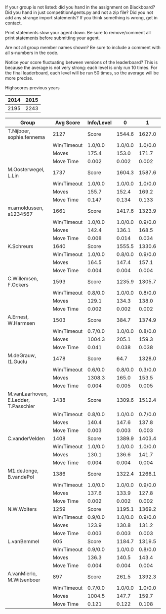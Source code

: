 If your group is not listed: did you hand in the assignment on Blackboard? Did you hand in just competitionAgents.py and not a zip file? Did you not add any strange import statements? If you think something is wrong, get in contact.

Print statements slow your agent down. Be sure to remove/comment all print statements before submitting your agent.

Are not all group member names shown? Be sure to include a comment with all s-numbers in the code.

Notice your score fluctuating between versions of the leaderboard? This is because the average is not very strong: each level is only run 10 times. For the final leaderboard, each level will be run 50 times, so the average will be more precise.

Highscores previous years

| 2014 | 2015 |
|---|---|
| 2195 | 2243 |



Group | Avg Score | Info/Level | 0 | 1 | 2 | 3 | 4 | 5 | 6 | 7 | 8 | 9 | 10 | 11 
| --- | --- | --- | --- | --- | --- | --- | --- | --- | --- | --- | --- | --- | --- | --- 
T.Nijboer, sophie.fennema | 2127 | Score | 1544.6 | 1627.0 | 1608.3 | 1558.7 | 1623.2 | 2980.0 | 3670.6 | 2006.4 | 2911.7 | 3371.9 | 2002.6 | 617.4
 | | Win/Timeout | 1.0/0.0 | 1.0/0.0 | 1.0/0.0 | 0.9/0.0 | 0.9/0.0 | 0.6/0.0 | 0.8/0.0 | 0.0/0.0 | 0.7/0.0 | 0.8/0.0 | 0.1/0.0 | 0.0/0.0
 | | Moves | 175.4 | 153.0 | 171.7 | 106.3 | 97.8 | 279.0 | 320.4 | 201.6 | 367.3 | 419.1 | 297.4 | 122.6
 | | Move Time | 0.002 | 0.002 | 0.002 | 0.001 | 0.001 | 0.002 | 0.002 | 0.002 | 0.004 | 0.004 | 0.004 | 0.005
M.Oosterwegel, L.Lin | 1737 | Score | 1604.3 | 1587.6 | 1590.8 | 1552.5 | 1613.2 | 2605.1 | 2602.4 | 763.8 | 3172.4 | 3131.1 | 282.7 | 337.0
 | | Win/Timeout | 1.0/0.0 | 1.0/0.0 | 1.0/0.0 | 0.9/0.0 | 0.9/0.0 | 0.9/0.0 | 0.8/0.0 | 0.0/0.0 | 0.6/0.0 | 0.8/0.0 | 0.0/0.0 | 0.0/0.0
 | | Moves | 155.7 | 152.4 | 169.2 | 113.5 | 93.8 | 263.9 | 236.6 | 94.2 | 447.6 | 450.9 | 79.3 | 92.0
 | | Move Time | 0.147 | 0.134 | 0.133 | 0.018 | 0.018 | 0.041 | 0.059 | 0.121 | 0.057 | 0.060 | 0.070 | 0.078
m.arnoldussen, s1234567 | 1661 | Score | 1417.6 | 1323.9 | 1268.5 | 1250.3 | 1356.9 | 2051.7 | 2145.1 | 1332.8 | 3333.4 | 2824.7 | 756.9 | 864.7
 | | Win/Timeout | 1.0/0.0 | 1.0/0.0 | 0.9/0.0 | 0.9/0.0 | 1.0/0.0 | 1.0/0.0 | 0.8/0.0 | 0.4/0.0 | 1.0/0.0 | 0.8/0.0 | 0.0/0.0 | 0.0/0.0
 | | Moves | 142.4 | 136.1 | 168.5 | 95.7 | 113.1 | 198.3 | 201.9 | 118.2 | 376.6 | 333.3 | 127.1 | 152.3
 | | Move Time | 0.008 | 0.014 | 0.034 | 0.008 | 0.008 | 0.017 | 0.054 | 0.025 | 0.039 | 0.036 | 0.075 | 0.069
K.Schreurs | 1640 | Score | 1555.5 | 1330.6 | 1467.9 | 1283.7 | 1261.7 | 2199.6 | 1987.5 | 263.9 | 3707.2 | 2559.5 | 2108.3 | -43.0
 | | Win/Timeout | 1.0/0.0 | 0.8/0.0 | 0.9/0.0 | 0.7/0.0 | 0.8/0.0 | 0.6/0.0 | 0.3/0.0 | 0.0/0.0 | 0.8/0.0 | 0.6/0.0 | 0.2/0.0 | 0.0/0.0
 | | Moves | 164.5 | 147.4 | 157.1 | 92.3 | 96.3 | 245.4 | 193.5 | 61.1 | 416.8 | 350.5 | 287.7 | 38.0
 | | Move Time | 0.004 | 0.004 | 0.004 | 0.002 | 0.002 | 0.003 | 0.003 | 0.004 | 0.007 | 0.007 | 0.007 | 0.010
C.Willemsen, F.Ockers | 1593 | Score | 1235.9 | 1305.7 | 1324.0 | 1604.3 | 1563.2 | 2373.9 | 2241.6 | 539.8 | 1897.1 | 3579.4 | 1325.3 | 126.3
 | | Win/Timeout | 0.8/0.0 | 1.0/0.0 | 0.8/0.0 | 1.0/0.0 | 1.0/0.0 | 0.9/0.0 | 0.6/0.0 | 0.0/0.0 | 0.3/0.0 | 0.9/0.0 | 0.0/0.0 | 0.0/0.0
 | | Moves | 129.1 | 134.3 | 138.0 | 105.7 | 106.8 | 244.1 | 218.4 | 82.2 | 253.9 | 435.6 | 172.7 | 65.7
 | | Move Time | 0.002 | 0.002 | 0.002 | 0.001 | 0.001 | 0.002 | 0.002 | 0.002 | 0.004 | 0.004 | 0.005 | 0.005
A.Ernest, W.Harmsen | 1503 | Score | 384.7 | 1374.9 | 1242.7 | 1175.8 | 907.5 | 1404.1 | 2289.1 | 1541.3 | 2751.4 | 2425.8 | 1603.5 | 933.0
 | | Win/Timeout | 0.7/0.0 | 1.0/0.0 | 0.8/0.0 | 0.9/0.0 | 0.7/0.0 | 0.9/0.0 | 1.0/0.0 | 0.3/0.0 | 0.8/0.0 | 0.6/0.0 | 0.2/0.0 | 0.0/0.0
 | | Moves | 1004.3 | 205.1 | 159.3 | 96.2 | 80.5 | 827.9 | 270.9 | 178.7 | 570.6 | 486.2 | 264.5 | 170.0
 | | Move Time | 0.041 | 0.038 | 0.038 | 0.005 | 0.005 | 0.012 | 0.015 | 0.020 | 0.012 | 0.012 | 0.013 | 0.017
M.deGrauw, I1.Guclu | 1478 | Score | 64.7 | 1328.0 | 754.5 | 1471.5 | 1451.2 | 2254.2 | 2734.9 | 1254.4 | 3140.3 | 2648.7 | 423.0 | 213.3
 | | Win/Timeout | 0.6/0.0 | 0.8/0.0 | 0.3/0.0 | 0.8/0.0 | 0.9/0.0 | 0.7/0.0 | 0.7/0.0 | 0.0/0.0 | 0.7/0.0 | 0.6/0.0 | 0.0/0.0 | 0.0/0.0
 | | Moves | 1308.3 | 165.0 | 153.5 | 102.5 | 126.8 | 339.8 | 412.1 | 147.6 | 403.7 | 361.3 | 93.0 | 74.7
 | | Move Time | 0.004 | 0.005 | 0.005 | 0.002 | 0.002 | 0.004 | 0.004 | 0.005 | 0.009 | 0.009 | 0.011 | 0.011
M.vanLaarhoven, E.Ledder, T.Passchier | 1438 | Score | 1309.6 | 1512.4 | 1178.2 | 1514.3 | 1559.1 | 1808.7 | 1809.2 | 981.4 | 2477.7 | 2191.4 | 638.5 | 277.1
 | | Win/Timeout | 0.8/0.0 | 1.0/0.0 | 0.7/0.0 | 0.9/0.0 | 1.0/0.0 | 0.4/0.0 | 0.7/0.0 | 0.2/0.0 | 0.8/0.0 | 0.6/0.0 | 0.0/0.0 | 0.0/0.0
 | | Moves | 140.4 | 147.6 | 137.8 | 105.7 | 110.9 | 192.3 | 224.8 | 177.6 | 410.3 | 373.6 | 130.5 | 93.9
 | | Move Time | 0.003 | 0.003 | 0.003 | 0.002 | 0.002 | 0.003 | 0.003 | 0.003 | 0.005 | 0.005 | 0.006 | 0.006
C.vanderVelden | 1408 | Score | 1389.9 | 1403.4 | 1438.3 | 1298.2 | 1072.0 | 2085.3 | 2209.8 | 381.7 | 2253.8 | 2529.3 | 748.4 | 82.7
 | | Win/Timeout | 1.0/0.0 | 1.0/0.0 | 1.0/0.0 | 1.0/0.0 | 0.8/0.0 | 1.0/0.0 | 0.8/0.0 | 0.0/0.0 | 0.7/0.0 | 0.8/0.0 | 0.0/0.0 | 0.0/0.0
 | | Moves | 130.1 | 136.6 | 141.7 | 91.8 | 91.0 | 204.7 | 186.2 | 79.3 | 318.2 | 366.7 | 156.6 | 77.3
 | | Move Time | 0.004 | 0.004 | 0.004 | 0.002 | 0.002 | 0.004 | 0.004 | 0.004 | 0.008 | 0.008 | 0.009 | 0.009
M1.deJonge, B.vandePol | 1386 | Score | 1322.4 | 1266.1 | 1128.2 | 1423.7 | 940.5 | 1635.9 | 1670.2 | 900.6 | 2544.1 | 2703.2 | 734.3 | 367.7
 | | Win/Timeout | 1.0/0.0 | 1.0/0.0 | 0.9/0.0 | 1.0/0.0 | 0.8/0.0 | 1.0/0.0 | 0.7/0.0 | 0.2/0.0 | 0.8/0.0 | 0.9/0.0 | 0.1/0.0 | 0.1/0.0
 | | Moves | 137.6 | 133.9 | 127.8 | 86.3 | 75.5 | 194.1 | 171.8 | 138.4 | 355.9 | 367.8 | 166.7 | 118.3
 | | Move Time | 0.002 | 0.002 | 0.002 | 0.001 | 0.001 | 0.002 | 0.002 | 0.002 | 0.003 | 0.003 | 0.003 | 0.004
N.W.Wolters | 1259 | Score | 1195.1 | 1369.2 | 1188.8 | 979.9 | 1172.8 | 1763.5 | 1368.0 | 848.9 | 1807.4 | 1882.6 | 892.6 | 636.2
 | | Win/Timeout | 0.9/0.0 | 1.0/0.0 | 0.9/0.0 | 0.8/0.0 | 0.9/0.0 | 0.8/0.0 | 0.6/0.0 | 0.3/0.0 | 0.5/0.0 | 0.6/0.0 | 0.0/0.0 | 0.1/0.0
 | | Moves | 123.9 | 130.8 | 131.2 | 69.1 | 84.2 | 203.5 | 170.0 | 125.1 | 293.6 | 286.4 | 178.4 | 170.8
 | | Move Time | 0.003 | 0.003 | 0.003 | 0.002 | 0.002 | 0.003 | 0.003 | 0.003 | 0.006 | 0.006 | 0.007 | 0.007
L.vanBemmel | 905 | Score | 1184.7 | 1319.5 | 1142.6 | 198.7 | 84.0 | 1447.7 | 640.7 | 251.2 | 1759.1 | 1624.1 | 776.6 | 434.1
 | | Win/Timeout | 0.9/0.0 | 1.0/0.0 | 0.8/0.0 | 0.4/0.0 | 0.3/0.0 | 0.7/0.0 | 0.2/0.0 | 0.1/0.0 | 0.4/0.0 | 0.3/0.0 | 0.1/0.0 | 0.0/0.0
 | | Moves | 136.3 | 140.5 | 143.4 | 51.3 | 39.0 | 235.3 | 309.3 | 63.8 | 520.9 | 344.9 | 162.4 | 87.9
 | | Move Time | 0.004 | 0.004 | 0.004 | 0.002 | 0.002 | 0.003 | 0.005 | 0.009 | 0.007 | 0.007 | 0.007 | 0.008
A.vanMierlo, M.Witsenboer | 897 | Score | 261.5 | 1392.3 | 1500.3 | 821.2 | 783.4 | 471.8 | 1105.9 | 560.2 | 1933.4 | 1141.8 | 642.9 | 148.1
 | | Win/Timeout | 0.7/0.0 | 1.0/0.0 | 1.0/0.0 | 0.6/0.0 | 0.7/0.0 | 0.3/0.0 | 0.4/0.0 | 0.0/0.0 | 0.5/0.0 | 0.2/0.0 | 0.1/0.0 | 0.0/0.0
 | | Moves | 1004.5 | 147.7 | 159.7 | 96.8 | 102.6 | 774.2 | 324.1 | 139.8 | 452.6 | 564.2 | 124.1 | 56.9
 | | Move Time | 0.121 | 0.122 | 0.108 | 0.013 | 0.012 | 0.040 | 0.051 | 0.086 | 0.037 | 0.039 | 0.051 | 0.056
